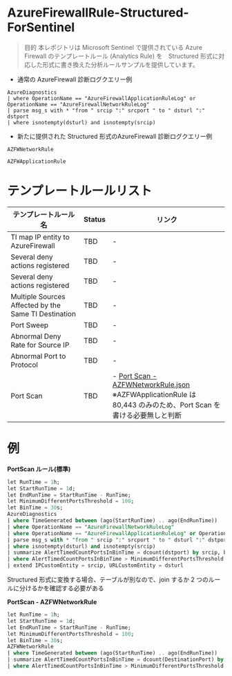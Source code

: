 # AzureFirewallRule-Structured-ForSentinel
> 目的
本レポジトリは Microsoft Sentinel で提供されている Azure Firewall のテンプレートルール (Analytics Rule) を　Structured 形式に対応した形式に書き換えた分析ルールサンプルを提供しています。

- 通常の AzureFirewall 診断ログクエリー例
```
AzureDiagnostics
| where OperationName == "AzureFirewallApplicationRuleLog" or OperationName == "AzureFirewallNetworkRuleLog"
| parse msg_s with * "from " srcip ":" srcport " to " dsturl ":" dstport
| where isnotempty(dsturl) and isnotempty(srcip)
```

- 新たに提供された Structured 形式のAzureFirewall 診断ログクエリー例
```
AZFWNetworkRule
```
```
AZFWApplicationRule
```

# テンプレートルールリスト

|  テンプレートルール名  |  Status  | リンク |
| ---- | ---- | ---- |
| TI map IP entity to AzureFirewall | TBD | - |
| Several deny actions registered | TBD | - |
| Several deny actions registered | TBD | - |
| Multiple Sources Affected by the Same TI Destination | TBD | - |
| Port Sweep | TBD | - |
| Abnormal Deny Rate for Source IP | TBD | - |
| Abnormal Port to Protocol | TBD | - |
| Port Scan | TBD | - [Port Scan - AZFWNetworkRule.json](https://github.com/hisashin0728/AzureFirewallRule-Structured-ForSentinel/blob/main/Port%20Scan%20-%20AZFWNetworkRule.json)<BR>※AZFWApplicationRule は 80,443 のみのため、Port Scan を書ける必要無しと判断 |

# 例
**PortScan ルール(標準)**
```sql
let RunTime = 1h;
let StartRunTime = 1d;
let EndRunTime = StartRunTime - RunTime;
let MinimumDifferentPortsThreshold = 100;
let BinTime = 30s;
AzureDiagnostics
| where TimeGenerated between (ago(StartRunTime) .. ago(EndRunTime))
| where OperationName == "AzureFirewallNetworkRuleLog"
| where OperationName == "AzureFirewallApplicationRuleLog" or OperationName == "AzureFirewallNetworkRuleLog"
| parse msg_s with * "from " srcip ":" srcport " to " dsturl ":" dstport
| where isnotempty(dsturl) and isnotempty(srcip)
| summarize AlertTimedCountPortsInBinTime = dcount(dstport) by srcip, bin(TimeGenerated, BinTime), dsturl
| where AlertTimedCountPortsInBinTime > MinimumDifferentPortsThreshold
| extend IPCustomEntity = srcip, URLCustomEntity = dsturl
```

Structured 形式に変換する場合、テーブルが別なので、join するか 2 つのルールに分けるかを確認する必要がある<BR>

**PortScan - AZFWNetworkRule**
```sql
let RunTime = 1h;
let StartRunTime = 1d;
let EndRunTime = StartRunTime - RunTime;
let MinimumDifferentPortsThreshold = 100;
let BinTime = 30s;
AZFWNetworkRule
| where TimeGenerated between (ago(StartRunTime) .. ago(EndRunTime))
| summarize AlertTimedCountPortsInBinTime = dcount(DestinationPort) by SourceIp, bin(TimeGenerated, BinTime), DestinationIp
| where AlertTimedCountPortsInBinTime > MinimumDifferentPortsThreshold
```
